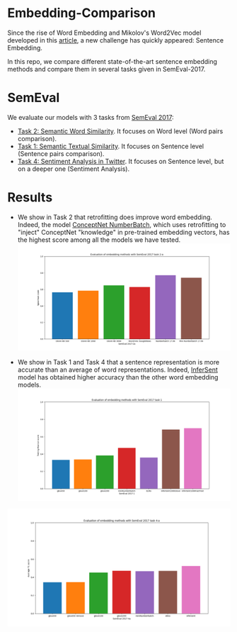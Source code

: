 # Embedding-Comparison
Since the rise of Word Embedding and Mikolov's Word2Vec model developed in this [article](https://papers.nips.cc/paper/5021-distributed-representations-of-words-and-phrases-and-their-compositionality.pdf), a new challenge has quickly appeared: Sentence Embedding. 

In this repo, we compare different state-of-the-art sentence embedding methods and compare them in several tasks given in SemEval-2017.

# SemEval
We evaluate our models with 3 tasks from [SemEval 2017](http://alt.qcri.org/semeval2017/):
* [Task 2: Semantic Word Similarity](http://aclweb.org/anthology/S/S17/S17-2002.pdf). It focuses on Word level (Word pairs comparison).
* [Task 1: Semantic Textual Similarity](http://www.aclweb.org/anthology/S/S17/S17-2001.pdf). It focuses on Sentence level (Sentence pairs comparison).
* [Task 4: Sentiment Analysis in Twitter](http://alt.qcri.org/semeval2017/task4/data/uploads/semeval2017-task4.pdf). It focuses on Sentence level, but on a deeper one (Sentiment Analysis).

# Results
* We show in Task 2 that retrofitting does improve word embedding. Indeed, the model [ConceptNet NumberBatch](https://github.com/commonsense/conceptnet-numberbatch), which uses retrofitting to "inject" ConceptNet "knowledge" in pre-trained embedding vectors, has the highest score among all the models we have tested. 
![alt text](SemEval-2017-Task2-en/Figures/evaluation_comparison.png)

* We show in Task 1 and Task 4 that a sentence representation is more accurate than an average of word representations. Indeed, [InferSent](https://github.com/facebookresearch/InferSent) model has obtained higher accuracy than the other word embedding models.
![alt text](SemEval-2017-Task1-en/Figure/testing.png)

![alt text](SemEval-2017-Task4-en/figure/display.png)
